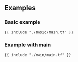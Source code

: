 ## Examples

### Basic example
```hcl
{{ include "./basic/main.tf" }}
```

### Example with main
```hcl
{{ include "./main/main.tf" }}
```

